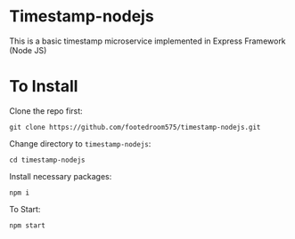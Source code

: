 # Timestamp-nodejs

This is a basic timestamp microservice implemented in Express Framework (Node JS)



# To Install


Clone the repo first:

`git clone https://github.com/footedroom575/timestamp-nodejs.git`

Change directory to `timestamp-nodejs`:

`cd timestamp-nodejs`

Install necessary packages:

`npm i`

To Start:

`npm start`
